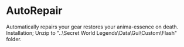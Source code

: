 # AutoRepair
Automatically repairs your gear restores your anima-essence on death.  
Installation; Unzip to "..\Secret World Legends\Data\Gui\Custom\Flash\" folder.  
